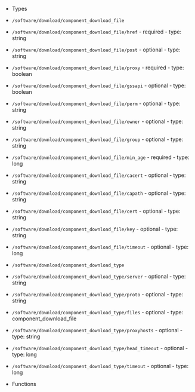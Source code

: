  - Types
  - `/software/download/component_download_file`
   - `/software/download/component_download_file/href`
    - required
    - type: string
   - `/software/download/component_download_file/post`
    - optional
    - type: string
   - `/software/download/component_download_file/proxy`
    - required
    - type: boolean
   - `/software/download/component_download_file/gssapi`
    - optional
    - type: boolean
   - `/software/download/component_download_file/perm`
    - optional
    - type: string
   - `/software/download/component_download_file/owner`
    - optional
    - type: string
   - `/software/download/component_download_file/group`
    - optional
    - type: string
   - `/software/download/component_download_file/min_age`
    - required
    - type: long
   - `/software/download/component_download_file/cacert`
    - optional
    - type: string
   - `/software/download/component_download_file/capath`
    - optional
    - type: string
   - `/software/download/component_download_file/cert`
    - optional
    - type: string
   - `/software/download/component_download_file/key`
    - optional
    - type: string
   - `/software/download/component_download_file/timeout`
    - optional
    - type: long
  - `/software/download/component_download_type`
   - `/software/download/component_download_type/server`
    - optional
    - type: string
   - `/software/download/component_download_type/proto`
    - optional
    - type: string
   - `/software/download/component_download_type/files`
    - optional
    - type: component_download_file
   - `/software/download/component_download_type/proxyhosts`
    - optional
    - type: string
   - `/software/download/component_download_type/head_timeout`
    - optional
    - type: long
   - `/software/download/component_download_type/timeout`
    - optional
    - type: long

 - Functions
